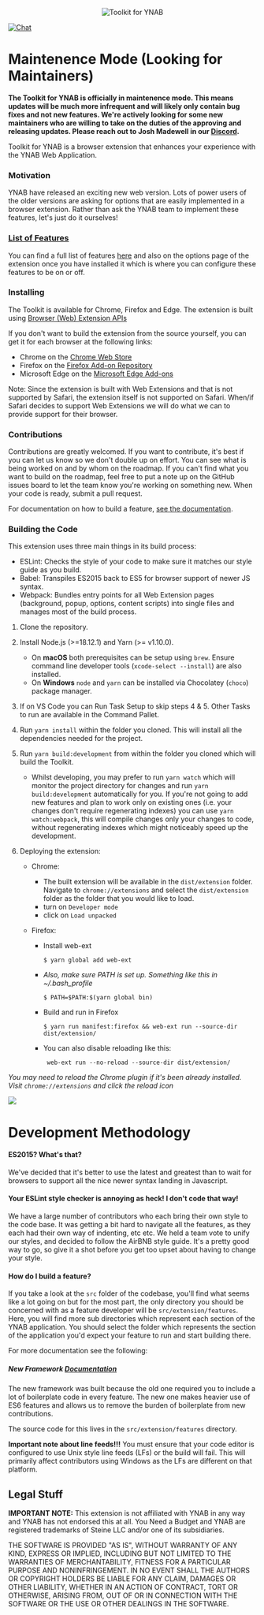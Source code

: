 <p align="center">
  <img src="http://i.imgur.com/SJhwBpU.png" alt="Toolkit for YNAB">
</p>

[![Chat](https://img.shields.io/discord/743988612382589010?logo=discord)](https://discord.gg/jFKzZR2)

# **Maintenence Mode (Looking for Maintainers)**

**The Toolkit for YNAB is officially in maintenence mode. This means updates will be much more infrequent and will likely only contain bug fixes and not new features. We're actively looking for some new maintainers who are willing to take on the duties of the approving and releasing updates. Please reach out to Josh Madewell in our [Discord](https://discord.gg/jFKzZR2).**

Toolkit for YNAB is a browser extension that enhances your experience with the YNAB Web Application.

### Motivation

YNAB have released an exciting new web version. Lots of power users of the older
versions are asking for options that are easily implemented in a browser extension.
Rather than ask the YNAB team to implement these features, let's just do it
ourselves!

### [List of Features](/docs/feature-list.md)

You can find a full list of features [here](/docs/feature-list.md) and also on the options
page of the extension once you have installed it which is where you can configure these
features to be on or off.

### Installing

The Toolkit is available for Chrome, Firefox and Edge. The extension is built using [Browser (Web) Extension APIs](https://developer.mozilla.org/en-US/Add-ons/WebExtensions)

If you don't want to build the extension from the source yourself, you can get it for
each browser at the following links:

- Chrome on the [Chrome Web Store](https://chrome.google.com/webstore/detail/toolkit-for-ynab/lmhdkkhepllpnondndgpgclfjnlofgjl)
- Firefox on the [Firefox Add-on Repository](https://addons.mozilla.org/firefox/addon/toolkit-for-ynab/)
- Microsoft Edge on the [Microsoft Edge Add-ons](https://microsoftedge.microsoft.com/addons/detail/toolkit-for-ynab/ldhelmfcfdmaeondkcdgcnbhneihejgc)

Note: Since the extension is built with Web Extensions and that is not supported by Safari,
the extension itself is not supported on Safari. When/if Safari decides to support Web Extensions
we will do what we can to provide support for their browser.

### Contributions

Contributions are greatly welcomed. If you want to contribute, it's best if you can let
us know so we don't double up on effort. You can see what is being worked on and by whom
on the roadmap. If you can't find what you want to build on the roadmap, feel free to put
a note up on the GitHub issues board to let the team know you're working on something new.
When your code is ready, submit a pull request.

For documentation on how to build a feature, [see the documentation](https://github.com/toolkit-for-ynab/toolkit-for-ynab/blob/main/docs/building-features.md).

### Building the Code

This extension uses three main things in its build process:

- ESLint: Checks the style of your code to make sure it matches our style guide as you build.
- Babel: Transpiles ES2015 back to ES5 for browser support of newer JS syntax.
- Webpack: Bundles entry points for all Web Extension pages (background, popup, options,
  content scripts) into single files and manages most of the build process.

1.  Clone the repository.
2.  Install Node.js (>=18.12.1) and Yarn (>= v1.10.0).

    - On **macOS** both prerequisites can be setup using `brew`. Ensure command line developer tools (`xcode-select --install`) are also installed.
    - On **Windows** `node` and `yarn` can be installed via Chocolatey (`choco`) package manager.

3.  If on VS Code you can Run Task Setup to skip steps 4 & 5. Other Tasks to run are available in the Command Pallet.
4.  Run `yarn install` within the folder you cloned. This will install all the dependencies needed for the project.
5.  Run `yarn build:development` from within the folder you cloned which will build the Toolkit.

    - Whilst developing, you may prefer to run `yarn watch` which will monitor the project
      directory for changes and run `yarn build:development` automatically for you. If you're
      not going to add new features and plan to work only on existing ones (i.e. your changes
      don't require regenerating indexes) you can use `yarn watch:webpack`, this will compile
      changes only your changes to code, without regenerating indexes which might noticeably
      speed up the development.

6.  Deploying the extension:

    - Chrome:
      - The built extension will be available in the `dist/extension` folder. Navigate to `chrome://extensions`
        and select the `dist/extension` folder as the folder that you would like to load.
      - turn on `Developer mode`
      - click on `Load unpacked`
    - Firefox:

      - Install web-ext

            $ yarn global add web-ext

      - _Also, make sure PATH is set up. Something like this in ~/.bash_profile_

            $ PATH=$PATH:$(yarn global bin)

      - Build and run in Firefox

            $ yarn run manifest:firefox && web-ext run --source-dir dist/extension/

      - You can also disable reloading like this:

             web-ext run --no-reload --source-dir dist/extension/

_You may need to reload the Chrome plugin if it's been already installed. Visit `chrome://extensions` and click the reload icon_

![](https://camo.githubusercontent.com/4d41ad79a8241b062ea59fa332b39028c1469703/68747470733a2f2f636c2e6c792f31633167304633443142316f2f496d616765253230323031382d30362d3034253230617425323031362e32302e33342e706e67)

# Development Methodology

#### ES2015? What's that?

We've decided that it's better to use the latest and greatest than to wait for browsers to
support all the nice newer syntax landing in Javascript.

#### Your ESLint style checker is annoying as heck! I don't code that way!

We have a large number of contributors who each bring their own style to the code base.
It was getting a bit hard to navigate all the features, as they each had their own way
of indenting, etc etc. We held a team vote to unify our styles, and decided to follow
the AirBNB style guide. It's a pretty good way to go, so give it a shot before you
get too upset about having to change your style.

#### How do I build a feature?

If you take a look at the `src` folder of the codebase, you'll find what seems like a
lot going on but for the most part, the only directory you should be concerned with as
a feature developer will be `src/extension/features`. Here, you will find more sub
directories which represent each section of the YNAB application. You should select
the folder which represents the section of the application you'd expect your feature to
run and start building there.

For more documentation see the following:

##### New Framework [Documentation](/docs/building-features.md)

The new framework was built because the old one required you to include a lot of
boilerplate code in every feature. The new one makes heavier use of ES6 features
and allows us to remove the burden of boilerplate from new contributions.

The source code for this lives in the `src/extension/features` directory.

**Important note about line feeds!!!**
You must ensure that your code editor is configured to use Unix style line feeds (LFs)
or the build will fail. This will primarily affect contributors using Windows as
the LFs are different on that platform.

## Legal Stuff

**IMPORTANT NOTE:** This extension is not affiliated with YNAB in any way and YNAB
has not endorsed this at all. You Need a Budget and YNAB are registered trademarks
of Steine LLC and/or one of its subsidiaries.

THE SOFTWARE IS PROVIDED "AS IS", WITHOUT WARRANTY OF ANY KIND, EXPRESS OR
IMPLIED, INCLUDING BUT NOT LIMITED TO THE WARRANTIES OF MERCHANTABILITY,
FITNESS FOR A PARTICULAR PURPOSE AND NONINFRINGEMENT. IN NO EVENT SHALL THE
AUTHORS OR COPYRIGHT HOLDERS BE LIABLE FOR ANY CLAIM, DAMAGES OR OTHER
LIABILITY, WHETHER IN AN ACTION OF CONTRACT, TORT OR OTHERWISE, ARISING FROM,
OUT OF OR IN CONNECTION WITH THE SOFTWARE OR THE USE OR OTHER DEALINGS IN THE
SOFTWARE.
